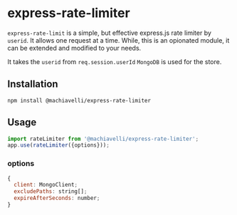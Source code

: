 # express-rate-limiter

`express-rate-limit` is a simple, but effective express.js rate limiter by `userid`. It allows one request at a time. 
While, this is an opionated module, it can be extended and modified to your needs.

It takes the `userid` from `req.session.userId`
`MongoDB` is used for the store.

## Installation
```shell
npm install @machiavelli/express-rate-limiter
```

## Usage
```js
import rateLimiter from '@machiavelli/express-rate-limiter';
app.use(rateLimiter({options}));
```

### options
```js
{
  client: MongoClient;
  excludePaths: string[];
  expireAfterSeconds: number;
}
